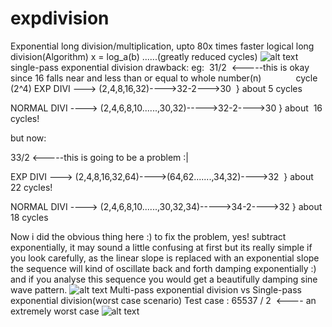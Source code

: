 # expdivision
Exponential long division/multiplication, upto 80x times faster logical long division(Algorithm)
x = log_a(b) ......(greatly reduced cycles)
![alt text](https://addzlabs.files.wordpress.com/2017/12/untitled.png)
single-pass exponential division drawback:
eg:  31/2  <-----this is okay since 16 falls near and less than or equal to whole number(n)                                    cycle (2^4) 
EXP DIVI ---> (2,4,8,16,32)---->32-2--->30  } about 5 cycles

NORMAL DIVI ----> (2,4,6,8,10......,30,32)----->32-2---->30 } about  16 cycles!

but now:

33/2 <-----this is going to be a problem :|

EXP DIVI ---> (2,4,8,16,32,64)---->(64,62.......,34,32)---->32  } about 22 cycles!

NORMAL DIVI ----> (2,4,6,8,10......,30,32,34)----->34-2---->32 } about  18 cycles

Now i did the obvious thing here :) to fix the problem, yes! subtract exponentially, it may sound a little confusing at first but its really simple if you look carefully, as the linear slope is replaced with an exponential slope the sequence will kind of oscillate back and forth damping exponentially :) and if you analyse this sequence you would get a beautifully damping sine wave pattern.
![alt text](https://addzlabs.files.wordpress.com/2017/12/desmos-graph.jpg)
Multi-pass exponential division vs Single-pass exponential division(worst case scenario)
Test case : 65537 / 2  <---- an extremely worst case
![alt text](https://addzlabs.files.wordpress.com/2017/12/untitled4.png)
